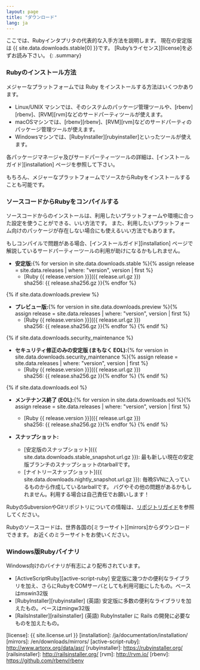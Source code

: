 ```yaml
---
layout: page
title: "ダウンロード"
lang: ja
---
```


ここでは、Rubyインタプリタの代表的な入手方法を説明します。
現在の安定版は {{ site.data.downloads.stable[0] }}です。
[Ruby’sライセンス][license]を必ずお読み下さい。
{: .summary}

### Rubyのインストール方法

メジャーなプラットフォームでは Ruby をインストールする方法はいくつかあります。

* Linux/UNIX マシンでは、そのシステムのパッケージ管理ツールや、[rbenv][rbenv]、[RVM][rvm]などのサードパーティツールが使えます。
* macOSマシンでは、[rbenv][rbenv]、[RVM][rvm]などのサードパーティのパッケージ管理ツールが使えます。
* Windowsマシンでは、[RubyInstaller][rubyinstaller]といったツールが使えます。

各パッケージマネージャ及びサードパーティーツールの詳細は、[インストールガイド][installation] ページを参照して下さい。

もちろん、メジャーなプラットフォームでソースからRubyをインストールすることも可能です。

### ソースコードからRubyをコンパイルする

ソースコードからのインストールは、利用したいプラットフォームや環境に合った設定を使うことができる、いい方法です。
また、利用したいプラットフォーム向けのパッケージが存在しない場合にも使えるいい方法でもあります。

もしコンパイルで問題がある場合、[インストールガイド][installation] ページで解説しているサードパーティーツールの利用が助けになるかもしれません。

* **安定版:**{% for version in site.data.downloads.stable %}{% assign release = site.data.releases | where: "version", version | first %}
  * [Ruby {{ release.version }}]({{ release.url.gz }})<br>
    sha256: {{ release.sha256.gz }}{% endfor %}

{% if site.data.downloads.preview %}
* **プレビュー版:**{% for version in site.data.downloads.preview %}{% assign release = site.data.releases | where: "version", version | first %}
  * [Ruby {{ release.version }}]({{ release.url.gz }})<br>
    sha256: {{ release.sha256.gz }}{% endfor %}
{% endif %}

{% if site.data.downloads.security_maintenance %}
* **セキュリティ修正のみの安定版 (まもなく EOL):**{% for version in site.data.downloads.security_maintenance %}{% assign release = site.data.releases | where: "version", version | first %}
  * [Ruby {{ release.version }}]({{ release.url.gz }})<br>
    sha256: {{ release.sha256.gz }}{% endfor %}
{% endif %}

{% if site.data.downloads.eol %}
* **メンテナンス終了 (EOL):**{% for version in site.data.downloads.eol %}{% assign release = site.data.releases | where: "version", version | first %}
  * [Ruby {{ release.version }}]({{ release.url.gz }})<br>
    sha256: {{ release.sha256.gz }}{% endfor %}
{% endif %}

* **スナップショット:**
  * [安定版のスナップショット]({{ site.data.downloads.stable_snapshot.url.gz }}):
    最も新しい現在の安定版ブランチのスナップショットのtarballです。
  * [ナイトリースナップショット]({{ site.data.downloads.nightly_snapshot.url.gz }}):
    毎晩SVNに入っているものから作成しているtarballです。
    バグやその他の問題があるかもしれません。利用する場合は自己責任でお願いします！

RubyのSubversionやGitリポジトリについての情報は、[リポジトリガイド](/ja/documentation/repository-guide)を参照してください。

Rubyのソースコードは、世界各国の[ミラーサイト][mirrors]からダウンロードできます。
お近くのミラーサイトをお使いください。

### Windows版Rubyバイナリ

Windows向けのバイナリが有志により配布されています。

* [ActiveScriptRuby][active-script-ruby]
  安定版に幾つかの便利なライブラリを加え、さらにRubyをCOMサーバとしても利用可能にしたもの。ベースはmswin32版
* [RubyInstaller][rubyinstaller] (英語)
  安定版に多数の便利なライブラリを加えたもの。ベースはmingw32版
* [RailsInstaller][railsinstaller] (英語)
  RubyInstaller に Rails の開発に必要なものを加えたもの。



[license]: {{ site.license.url }}
[installation]: /ja/documentation/installation/
[mirrors]: /en/downloads/mirrors/
[active-script-ruby]: http://www.artonx.org/data/asr/
[rubyinstaller]: https://rubyinstaller.org/
[railsinstaller]: http://railsinstaller.org/
[rvm]: http://rvm.io/
[rbenv]: https://github.com/rbenv/rbenv
